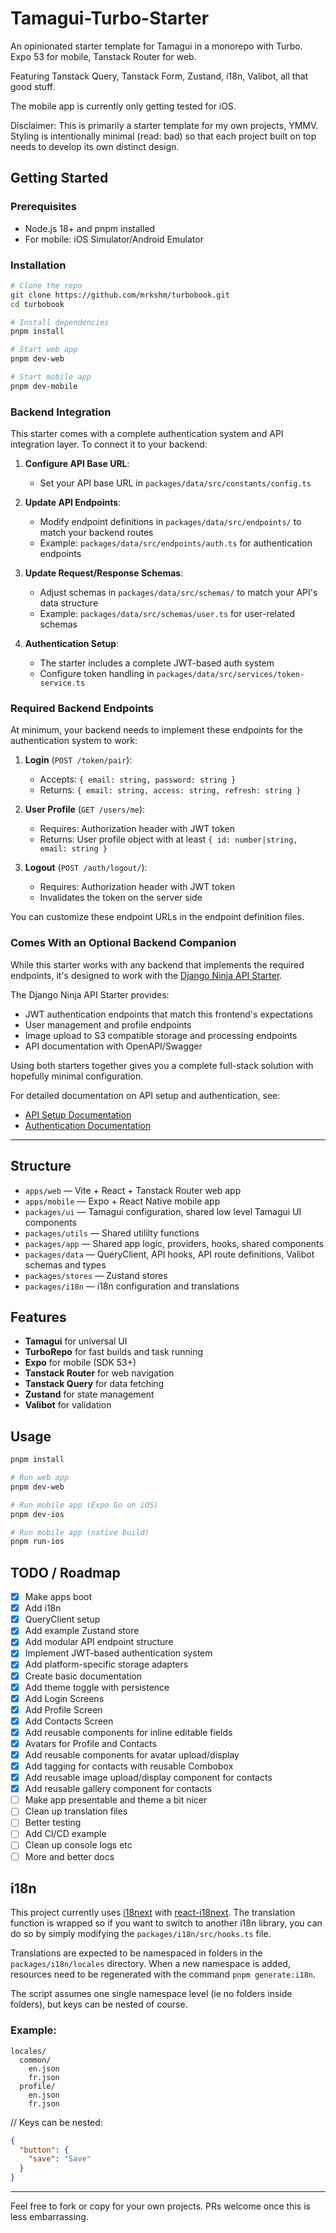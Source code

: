 # Tamagui-Turbo-Starter

An opinionated starter template for Tamagui in a monorepo with Turbo. Expo 53 for mobile, Tanstack Router for web.

Featuring Tanstack Query, Tanstack Form, Zustand, i18n, Valibot, all that good stuff.

The mobile app is currently only getting tested for iOS.

Disclaimer: This is primarily a starter template for my own projects, YMMV. Styling is intentionally minimal (read: bad) so that each project built on top needs to develop its own distinct design.

## Getting Started

### Prerequisites

- Node.js 18+ and pnpm installed
- For mobile: iOS Simulator/Android Emulator

### Installation

```bash
# Clone the repo
git clone https://github.com/mrkshm/turbobook.git
cd turbobook

# Install dependencies
pnpm install

# Start web app
pnpm dev-web

# Start mobile app
pnpm dev-mobile
```

### Backend Integration

This starter comes with a complete authentication system and API integration layer. To connect it to your backend:

1. **Configure API Base URL**:

   - Set your API base URL in `packages/data/src/constants/config.ts`

2. **Update API Endpoints**:

   - Modify endpoint definitions in `packages/data/src/endpoints/` to match your backend routes
   - Example: `packages/data/src/endpoints/auth.ts` for authentication endpoints

3. **Update Request/Response Schemas**:

   - Adjust schemas in `packages/data/src/schemas/` to match your API's data structure
   - Example: `packages/data/src/schemas/user.ts` for user-related schemas

4. **Authentication Setup**:
   - The starter includes a complete JWT-based auth system
   - Configure token handling in `packages/data/src/services/token-service.ts`

### Required Backend Endpoints

At minimum, your backend needs to implement these endpoints for the authentication system to work:

1. **Login** (`POST /token/pair`):

   - Accepts: `{ email: string, password: string }`
   - Returns: `{ email: string, access: string, refresh: string }`

2. **User Profile** (`GET /users/me`):

   - Requires: Authorization header with JWT token
   - Returns: User profile object with at least `{ id: number|string, email: string }`

3. **Logout** (`POST /auth/logout/`):
   - Requires: Authorization header with JWT token
   - Invalidates the token on the server side

You can customize these endpoint URLs in the endpoint definition files.

### Comes With an Optional Backend Companion

While this starter works with any backend that implements the required endpoints, it's designed to work with the [Django Ninja API Starter](https://github.com/mrkshm/django-ninja-api-starter).

The Django Ninja API Starter provides:

- JWT authentication endpoints that match this frontend's expectations
- User management and profile endpoints
- Image upload to S3 compatible storage and processing endpoints
- API documentation with OpenAPI/Swagger

Using both starters together gives you a complete full-stack solution with hopefully minimal configuration.

For detailed documentation on API setup and authentication, see:

- [API Setup Documentation](./docs/api-setup.md)
- [Authentication Documentation](./docs/authentication.md)

---

## Structure

- `apps/web` — Vite + React + Tanstack Router web app
- `apps/mobile` — Expo + React Native mobile app
- `packages/ui` — Tamagui configuration, shared low level Tamagui UI components
- `packages/utils` — Shared utililty functions
- `packages/app` — Shared app logic, providers, hooks, shared components
- `packages/data` — QueryClient, API hooks, API route definitions, Valibot schemas and types
- `packages/stores` — Zustand stores
- `packages/i18n` — i18n configuration and translations

## Features

- **Tamagui** for universal UI
- **TurboRepo** for fast builds and task running
- **Expo** for mobile (SDK 53+)
- **Tanstack Router** for web navigation
- **Tanstack Query** for data fetching
- **Zustand** for state management
- **Valibot** for validation

## Usage

```sh
pnpm install

# Run web app
pnpm dev-web

# Run mobile app (Expo Go on iOS)
pnpm dev-ios

# Run mobile app (native build)
pnpm run-ios
```

## TODO / Roadmap

- [x] Make apps boot
- [x] Add i18n
- [x] QueryClient setup
- [x] Add example Zustand store
- [x] Add modular API endpoint structure
- [x] Implement JWT-based authentication system
- [x] Add platform-specific storage adapters
- [x] Create basic documentation
- [x] Add theme toggle with persistence
- [x] Add Login Screens
- [x] Add Profile Screen
- [x] Add Contacts Screen
- [x] Add reusable components for inline editable fields
- [x] Avatars for Profile and Contacts
- [x] Add reusable components for avatar upload/display
- [x] Add tagging for contacts with reusable Combobox
- [x] Add reusable image upload/display component for contacts
- [x] Add reusable gallery component for contacts
- [ ] Make app presentable and theme a bit nicer
- [ ] Clean up translation files
- [ ] Better testing
- [ ] Add CI/CD example
- [ ] Clean up console logs etc
- [ ] More and better docs

## i18n

This project currently uses [i18next](https://www.i18next.com/) with [react-i18next](https://react.i18next.com/). The translation function is wrapped so if you want to switch to another i18n library, you can do so by simply modifying the `packages/i18n/src/hooks.ts` file.

Translations are expected to be namespaced in folders in the `packages/i18n/locales` directory. When a new namespace is added, resources need to be regenerated with the command `pnpm generate:i18n`.

The script assumes one single namespace level (ie no folders inside folders), but keys can be nested of course.

### Example:

```
locales/
  common/
    en.json
    fr.json
  profile/
    en.json
    fr.json
```

// Keys can be nested:

```json
{
  "button": {
    "save": "Save"
  }
}
```

---

Feel free to fork or copy for your own projects. PRs welcome once this is less embarrassing.
